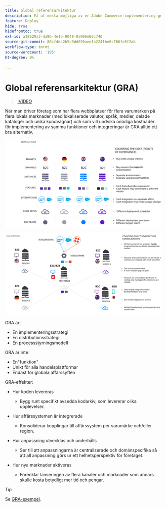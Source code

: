 ```yaml
---
title: Global referensarkitektur
description: Få ut mesta möjliga av er Adobe Commerce-implementering genom att utnyttja en global referensarkitektur.
feature: Deploy
hide: true
hidefromtoc: true
exl-id: a18529a3-da9b-4e1b-8048-0a906e65c740
source-git-commit: 80cf4dc2b5c9dd690aee1b224fbe6c766fe8f2ab
workflow-type: tm+mt
source-wordcount: '195'
ht-degree: 0%

---
```



# Global referensarkitektur (GRA)

>[!VIDEO](https://video.tv.adobe.com/v/3410528/?quality=12&learn=on)

När man driver företag som har flera webbplatser för flera varumärken på flera lokala marknader (med lokaliserade valutor, språk, medier, delade kataloger och unika kundvagnar) och som vill undvika onödiga kostnader för implementering av samma funktioner och integreringar är GRA alltid ett bra alternativ.

![Tabell som förklarar kostnaden för skillnader i arkitektur](../../../assets/playbooks/divergent-architecture.svg)

![Tabell som förklarar kostnaden för konsolidering i arkitektur](../../../assets/playbooks/consolidated-architecture.svg)

GRA är:

- En implementeringsstrategi
- En distributionsstrategi
- En processstyrningsmodell

GRA är inte:

- En&quot;funktion&quot;
- Unikt för alla handelsplattformar
- Endast för globala affärssyften

GRA-effekter:

- Hur koden levereras

   - Bygg runt specifikt avsedda kodarkiv, som levererar olika upplevelser.

- Hur affärssystemen är integrerade

   - Konsoliderar kopplingar till affärssystem per varumärke och/eller region.

- Hur anpassning utvecklas och underhålls

   - Ser till att anpassningarna är centraliserade och domänspecifika så att all anpassning görs ur ett helhetsperspektiv för företaget.

- Hur nya marknader aktiveras

   - Förenklar lanseringen av flera kanaler och marknader som annars skulle kosta betydligt mer tid och pengar.

>[!TIP]
>
>Se [GRA-exempel](examples.md).
